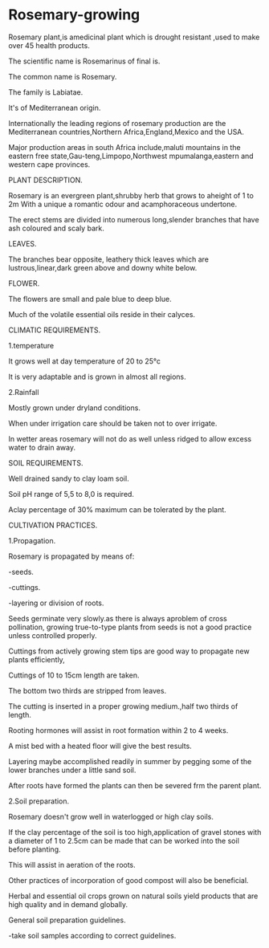 # Rosemary-growing

Rosemary plant,is amedicinal plant which is drought resistant ,used to make over 45 health products.

The scientific name is Rosemarinus of final is.

The common name is Rosemary.

The family is Labiatae.

It's of Mediterranean origin.

Internationally the leading regions of rosemary production are the Mediterranean countries,Northern Africa,England,Mexico and the USA.

Major production areas in south Africa include,maluti mountains in the eastern free state,Gau-teng,Limpopo,Northwest mpumalanga,eastern and western cape provinces.

PLANT DESCRIPTION.

Rosemary is an evergreen plant,shrubby herb that grows to aheight of 1 to 2m
With a unique a romantic odour and acamphoraceous undertone.

The erect stems are divided into numerous long,slender branches that have ash coloured and scaly bark.

LEAVES.

The branches bear opposite, leathery thick leaves which are lustrous,linear,dark green above and downy white below.

FLOWER.

The flowers are small and pale blue to deep blue.

Much of the volatile essential oils reside in their calyces.

CLIMATIC REQUIREMENTS.

1.temperature
 
 It grows well at day temperature of 20 to 25°c
 
 It is very adaptable and is grown in almost all regions.

2.Rainfall

 Mostly grown under dryland conditions.
 
 When under irrigation care should be taken not to over irrigate.
 
 In wetter areas rosemary will not do as well unless ridged to allow excess water to drain away.
 
 SOIL REQUIREMENTS.

 Well drained sandy to clay loam soil.
 
 Soil pH range of 5,5 to 8,0 is required.
 
 Aclay percentage of 30% maximum can be tolerated by the plant.
 
 CULTIVATION PRACTICES.

1.Propagation.
  
  Rosemary is propagated by means of:

-seeds.

-cuttings.

-layering or division of roots.

 Seeds germinate very slowly.as there is always aproblem of cross pollination, growing true-to-type plants from seeds is not a good practice unless controlled properly.
 
 
 Cuttings from actively growing stem tips are good way to propagate new plants efficiently,
 
 Cuttings of 10 to 15cm length are taken.
 
 The bottom two thirds are stripped from leaves.
 
 The cutting is inserted in a proper growing medium.,half two thirds of length.
 
 Rooting hormones will assist in root formation within 2 to 4 weeks.
 
 A mist bed with a heated floor will give the best results.

 Layering maybe accomplished readily in summer by pegging some of the lower branches under a little sand soil.
 
 After roots have formed the plants can then be severed frm the parent plant.

 2.Soil preparation.
   
   Rosemary doesn't grow well in waterlogged or high clay soils.
   
   If the clay percentage of the soil is too high,application of gravel stones with a diameter of 1 to 2.5cm can be made that can be worked into the soil before planting.
   
   This will assist in aeration of the roots.
   
   Other practices of incorporation of good compost will also be beneficial.
   
   Herbal and essential oil crops grown on natural soils yield products that are high quality and in demand globally.
   
   General soil preparation guidelines.

   -take soil samples according to correct guidelines.
